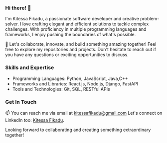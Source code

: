 ### Hi there! 👋
I'm Kitessa Fikadu, a passionate software developer and creative problem-solver. I love crafting elegant and efficient solutions to tackle complex challenges. With proficiency in multiple programming languages and frameworks, I enjoy pushing the boundaries of what's possible.

🚀 Let's collaborate, innovate, and build something amazing together! Feel free to explore my repositories and projects. Don't hesitate to reach out if you have any questions or exciting opportunities to discuss.

### Skills and Expertise
- Programming Languages: Python, JavaScript, Java,C++
- Frameworks and Libraries: React.js, Node.js, Django, FastAPI
- Tools and Technologies: Git, SQL, RESTful APIs

### Get In Touch
📫 You can reach me via email at [kitessafikadu@gmail.com](kitessafikadu@gmail.com) Let's connect on LinkedIn too: [Kitessa Fikadu](https://www.linkedin.com/in/kitessa-fikadu).

Looking forward to collaborating and creating something extraordinary together!
